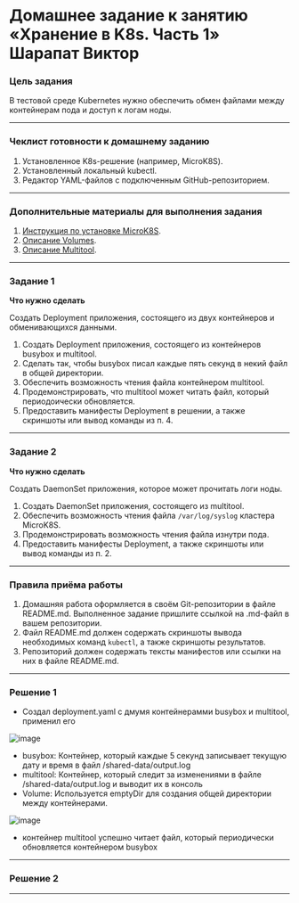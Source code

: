 # Домашнее задание к занятию «Хранение в K8s. Часть 1» Шарапат Виктор

### Цель задания

В тестовой среде Kubernetes нужно обеспечить обмен файлами между контейнерам пода и доступ к логам ноды.

------

### Чеклист готовности к домашнему заданию

1. Установленное K8s-решение (например, MicroK8S).
2. Установленный локальный kubectl.
3. Редактор YAML-файлов с подключенным GitHub-репозиторием.

------

### Дополнительные материалы для выполнения задания

1. [Инструкция по установке MicroK8S](https://microk8s.io/docs/getting-started).
2. [Описание Volumes](https://kubernetes.io/docs/concepts/storage/volumes/).
3. [Описание Multitool](https://github.com/wbitt/Network-MultiTool).

------

### Задание 1 

**Что нужно сделать**

Создать Deployment приложения, состоящего из двух контейнеров и обменивающихся данными.

1. Создать Deployment приложения, состоящего из контейнеров busybox и multitool.
2. Сделать так, чтобы busybox писал каждые пять секунд в некий файл в общей директории.
3. Обеспечить возможность чтения файла контейнером multitool.
4. Продемонстрировать, что multitool может читать файл, который периодоически обновляется.
5. Предоставить манифесты Deployment в решении, а также скриншоты или вывод команды из п. 4.

------

### Задание 2

**Что нужно сделать**

Создать DaemonSet приложения, которое может прочитать логи ноды.

1. Создать DaemonSet приложения, состоящего из multitool.
2. Обеспечить возможность чтения файла `/var/log/syslog` кластера MicroK8S.
3. Продемонстрировать возможность чтения файла изнутри пода.
4. Предоставить манифесты Deployment, а также скриншоты или вывод команды из п. 2.

------

### Правила приёма работы

1. Домашняя работа оформляется в своём Git-репозитории в файле README.md. Выполненное задание пришлите ссылкой на .md-файл в вашем репозитории.
2. Файл README.md должен содержать скриншоты вывода необходимых команд `kubectl`, а также скриншоты результатов.
3. Репозиторий должен содержать тексты манифестов или ссылки на них в файле README.md.

------

### Решение 1

* Создал deployment.yaml с дмумя контейнерамми busybox и multitool, применил его

![image](https://github.com/user-attachments/assets/5dca8de3-ca80-43d6-a01a-882754915cc8)

* busybox: Контейнер, который каждые 5 секунд записывает текущую дату и время в файл /shared-data/output.log
* multitool: Контейнер, который следит за изменениями в файле /shared-data/output.log и выводит их в консоль
* Volume: Используется emptyDir для создания общей директории между контейнерами.

![image](https://github.com/user-attachments/assets/7a4d2044-aa61-4420-a7c4-40e00a0e9fec)

* контейнер multitool успешно читает файл, который периодически обновляется контейнером busybox


---

### Решение 2


---


